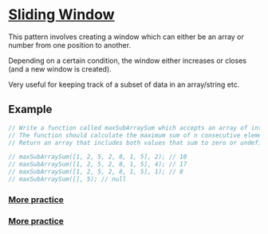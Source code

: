 # [Sliding Window](https://www.geeksforgeeks.org/window-sliding-technique/)

This pattern involves creating a window which can either be an array or number from one position to another.

Depending on a certain condition, the window either increases or closes (and a new window is created).

Very useful for keeping track of a subset of data in an array/string etc.



## Example
```JavaScript
// Write a function called maxSubArraySum which accepts an array of integers and a number called n.
// The function should calculate the maximum sum of n consecutive elements in the array.
// Return an array that includes both values that sum to zero or undefined if pair does not exist.

// maxSubArraySum([1, 2, 5, 2, 8, 1, 5], 2); // 10
// maxSubArraySum([1, 2, 5, 2, 8, 1, 5], 4); // 17
// maxSubArraySum([1, 2, 5, 2, 8, 1, 5], 1); // 8
// maxSubArraySum([], 5); // null

```


### [More practice](https://leetcode.com/problems/find-all-anagrams-in-a-string/discuss/92007/Sliding-Window-algorithm-template-to-solve-all-the-Leetcode-substring-search-problem)


### [More practice](https://www.techiedelight.com/sliding-window-problems/)

 